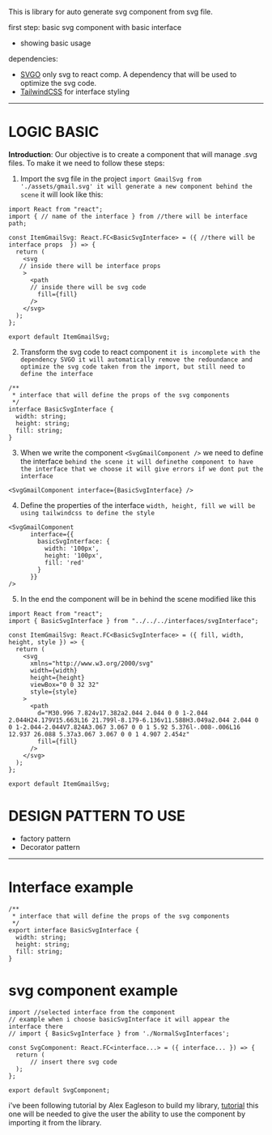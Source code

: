 This is library for auto generate svg component from svg file.

first step: basic svg component with basic interface
- showing basic usage

dependencies:
- [SVGO](https://github.com/svg/svgo) only svg to react comp. A dependency that will be used to optimize the svg code.
- [TailwindCSS](https://tailwindcss.com/) for interface styling


---
# LOGIC BASIC
**Introduction**: Our objective is to create a component that will manage .svg files.
To make it we need to follow these steps:

1. Import the svg file in the project `import GmailSvg from './assets/gmail.svg' it will generate a new component behind the scene` it will look like this:
```tsx
import React from "react";
import { // name of the interface } from //there will be interface path;

const ItemGmailSvg: React.FC<BasicSvgInterface> = ({ //there will be interface props  }) => {
  return (
    <svg
   // inside there will be interface props
    >
      <path
      // inside there will be svg code
        fill={fill}
      />
    </svg>
  );
};

export default ItemGmailSvg;
```

2. Transform the svg code to react component `it is incomplete with the dependency SVGO it will automatically remove the redoundance and optimize the svg code taken from the import, but still need to define the interface`
```tsx
/**
 * interface that will define the props of the svg components
 */
interface BasicSvgInterface {
  width: string;
  height: string;
  fill: string;
}
```

3. When we write the component `<SvgGmailComponent />` we need to define the interface `behind the scene it will definethe component to have the interface that we choose it will give errors if we dont put the interface`
```tsx
<SvgGmailComponent interface={BasicSvgInterface} />
```

4. Define the properties of the interface `width, height, fill we will be using tailwindcss to define the style`
```tsx
<SvgGmailComponent 
      interface={{
        basicSvgInterface: {
          width: '100px', 
          height: '100px', 
          fill: 'red' 
        }
      }} 
/>
```

5. In the end the component will be in behind the scene modified like this
```tsx
import React from "react";
import { BasicSvgInterface } from "../../../interfaces/svgInterface";

const ItemGmailSvg: React.FC<BasicSvgInterface> = ({ fill, width, height, style }) => {
  return (
    <svg
      xmlns="http://www.w3.org/2000/svg"
      width={width}
      height={height}
      viewBox="0 0 32 32"
      style={style}
    >
      <path
        d="M30.996 7.824v17.382a2.044 2.044 0 0 1-2.044 2.044H24.179V15.663L16 21.799l-8.179-6.136v11.588H3.049a2.044 2.044 0 0 1-2.044-2.044V7.824A3.067 3.067 0 0 1 5.92 5.376l-.008-.006L16 12.937 26.088 5.37a3.067 3.067 0 0 1 4.907 2.454z"
        fill={fill}
      />
    </svg>
  );
};

export default ItemGmailSvg;
```


# DESIGN PATTERN TO USE
- factory pattern
- Decorator pattern
---


# Interface example
```tsx
/**
 * interface that will define the props of the svg components
 */
export interface BasicSvgInterface {
  width: string;
  height: string;
  fill: string;
}
```
# svg component example
```tsx
import //selected interface from the component
// example when i choose basicSvgInterface it will appear the interface there
// import { BasicSvgInterface } from './NormalSvgInterfaces';

const SvgComponent: React.FC<interface...> = ({ interface... }) => {
  return (
      // insert there svg code
  );
};

export default SvgComponent;
```


i've been following tutorial by Alex Eagleson to build my library, [tutorial](https://www.youtube.com/watch?v=c6eP0LKzGrQe)
this one will be needed to give the user the ability to use the component by importing it from the library.